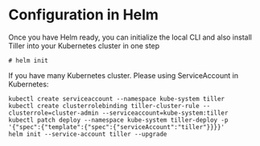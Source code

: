 # Configuration in Helm

Once you have Helm ready, you can initialize the local CLI and also install Tiller into your Kubernetes cluster in one step
```
# helm init
```

If you have many Kubernetes cluster. Please using ServiceAccount in Kubernetes:
```
kubectl create serviceaccount --namespace kube-system tiller
kubectl create clusterrolebinding tiller-cluster-rule --clusterrole=cluster-admin --serviceaccount=kube-system:tiller
kubectl patch deploy --namespace kube-system tiller-deploy -p '{"spec":{"template":{"spec":{"serviceAccount":"tiller"}}}}'
helm init --service-account tiller --upgrade
```
